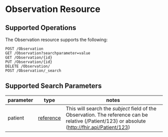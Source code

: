 # Observation Resource

## Supported Operations

The Observation resource supports the following:

```
POST /Observation
GET /Observation?searchparameter=value
GET /Observation/{id}
PUT /Observation/{id}
DELETE /Observation/
POST /Observation/_search
```


## Supported Search Parameters

|parameter|type|notes|
|---------|----|-----|
|patient|[reference](../searchparameters.md#reference)|This will search the _subject_ field of the Observation.  The reference can be relative (/Patient/123) or absolute (http://fhir.api/Patient/123)|
